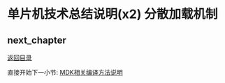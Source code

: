 # 单片机技术总结说明(x2) 分散加载机制

## next_chapter

[返回目录](./../README.md)

直接开始下一小节: [MDK相关编译方法说明](./chx3.mdk_notes.md)
